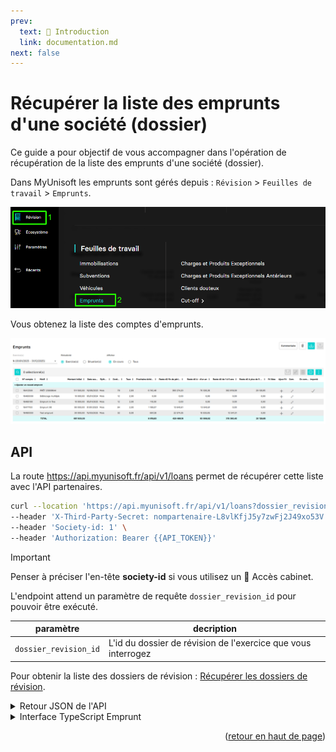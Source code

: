 ```yaml
---
prev:
  text: 🐤 Introduction
  link: documentation.md
next: false
---
```


<span id="readme-top"></span>

# Récupérer la liste des emprunts d'une société (dossier)

Ce guide a pour objectif de vous accompagner dans l'opération de récupération de la liste des emprunts d'une société (dossier).

Dans MyUnisoft les emprunts sont gérés depuis : `Révision` > `Feuilles de travail` > `Emprunts`.

![Aperçu du menu révision feuille de travail emprunts](../../images/revision_feuille_de_travail_emprunts_menu.png)

Vous obtenez la liste des comptes d'emprunts.

![Aperçu de la liste des emprunts](../../images/emprunts.png)

## API

La route <https://api.myunisoft.fr/api/v1/loans> permet de récupérer cette liste avec l'API partenaires.

```bash
curl --location 'https://api.myunisoft.fr/api/v1/loans?dossier_revision_id=12345' \
--header 'X-Third-Party-Secret: nompartenaire-L8vlKfjJ5y7zwFj2J49xo53V' \
--header 'Society-id: 1' \
--header 'Authorization: Bearer {{API_TOKEN}}'
```

> [!IMPORTANT]
> Penser à préciser l'en-tête **society-id** si vous utilisez un 🔹 Accès cabinet.

L'endpoint attend un paramètre de requête `dossier_revision_id` pour pouvoir être exécuté.

| paramètre | decription |
| --- | --- |
| `dossier_revision_id` | L'id du dossier de révision de l'exercice que vous interrogez |

Pour obtenir la liste des dossiers de révision : [Récupérer les dossiers de révision](./dossiers_de_révision.md).

<details class="details custom-block"><summary>Retour JSON de l'API</summary>

```json
[
  {
    "id": 8113,
    "motif": "RENEGO",
    "imported": false,
    "amount": 14687.73,
    "subscriptionDate": "2022-12-01",
    "firstDeadline": "2028-01-01",
    "lendingAgency": 1,
    "loanOrganization": "BNP",
    "repaymentType": 1,
    "rhythmOfRepayment": 1,
    "duration": 108,
    "rates": 1.5,
    "insurance": 1,
    "amountInsurance": 50,
    "rateInsurance": 0,
    "monthlyPaymentsWithInsurance": 50,
    "monthlyPayments": 0,
    "repayment_capital_from_all_fund_released": false,
    "releases": [],
    "variableRateLines": [],
    "many_release": false,
    "noCompteRbt": {
      "account_id": 19549848,
      "account_number": "164004",
      "label": "RENEGO",
      "balanceStart": 0,
      "balanceEnd": 0
    },
    "noCompteInterest": {
      "account_id": 19544387,
      "account_number": "661160",
      "label": "INTERETS EMPRUNTS &DIVERS",
      "balance": 0
    },
    "noCompteInsurance": {
      "account_id": 19544338,
      "account_number": "616000",
      "label": "PRIMES D ASSURANCES",
      "balance": 0
    },
    "noCompteEntry": {
      "account_id": 19549848,
      "account_number": "164004",
      "label": "RENEGO",
      "balance": 0
    },
    "deadLineList": [
        {
            "deadline_id": 480246,
            "date": "2028-01-01",
            "idLineEntry": null,
            "repayment": "1756.7967911066726",
            "insurance": "50",
            "capital": "1536.4808411066726",
            "interest": "220.31595",
            "number": 1,
            "remaining": "13151.249158893326",
            "has_moved": false
        },
        {
            "deadline_id": 480255,
            "date": "2028-01-01",
            "idLineEntry": null,
            "repayment": "1756.7967911066726",
            "insurance": "50",
            "capital": "1536.4808411066726",
            "interest": "220.31595",
            "number": 1,
            "remaining": "13151.249158893326",
            "has_moved": false
        },
        // ...
    ],
    "hasDocuments": 0,
    "hasLineEntry": false,
    "hasComments": 0,
    "hasAnalytics": false,
    "hasEcheanceLineEntry": false,
    "renegociated": true,
    "startOfPeriod": 29375.46,
    "endOfPeriod": 29375.46,
    "underAYear": 0,
    "oneToFiveYears": 3072.961682,
    "overFiveYears": 26302.498318
  },
  // ...
]
```

</details>

<details class="details custom-block"><summary>Interface TypeScript Emprunt</summary>

```ts
export interface Emprunt {
  id: number,
  motif: string,
  imported: boolean,
  amount: number,
  subscriptionDate: string,
  firstDeadline: string,
  lendingAgency: number,
  loanOrganization: string,
  repaymentType: number,
  rhythmOfRepayment: number,
  duration: number,
  rates: number,
  insurance: number,
  amountInsurance: number,
  rateInsurance: number,
  monthlyPaymentsWithInsurance: number,
  monthlyPayments: number,
  repayment_capital_from_all_fund_released: boolean,
  releases: [],
  variableRateLines: [],
  many_release: boolean,
  noCompteRbt: {
    account_id: number,
    account_number: string,
    label: string,
    balanceStart: number,
    balanceEnd: number
  },
  noCompteInterest: {
    account_id: number,
    account_number: string,
    label: string,
    balance: number
  },
  noCompteInsurance: {
    account_id: number,
    account_number: string,
    label: string,
    balance: number
  },
  noCompteEntry: {
    account_id: number,
    account_number: string,
    label: string,
    balance: number
  },
  deadLineList: [
    {
      deadline_id: number,
      date: string,
      idLineEntry: null,
      repayment: string,
      insurance: string,
      capital: string,
      interest: string,
      number: number,
      remaining: string,
      has_moved: boolean
    },
    // ...
  ],
  hasDocuments: number,
  hasLineEntry: boolean,
  hasComments: number,
  hasAnalytics: boolean,
  hasEcheanceLineEntry: boolean,
  renegociated: boolean,
  startOfPeriod: number,
  endOfPeriod: number,
  underAYear: number,
  oneToFiveYears: number,
  overFiveYears: number
}
```

</details>

<p align="right">(<a href="#readme-top">retour en haut de page</a>)</p>
